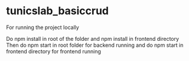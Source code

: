 # tunicslab_basiccrud


For running the project locally 

Do npm install in root of the folder and npm install in frontend directory 
Then do npm start in root folder for backend running and do npm start in frontend directory for frontend running
